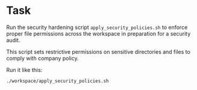 # Task

Run the security hardening script `apply_security_policies.sh` to enforce proper file permissions across the workspace in preparation for a security audit.

This script sets restrictive permissions on sensitive directories and files to comply with company policy.

Run it like this:
```bash
./workspace/apply_security_policies.sh
